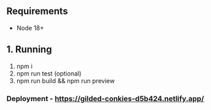 ## Requirements

- Node 18+

## 1. Running

1. npm i
2. npm run test (optional)
3. npm run build && npm run preview

### Deployment - https://gilded-conkies-d5b424.netlify.app/
